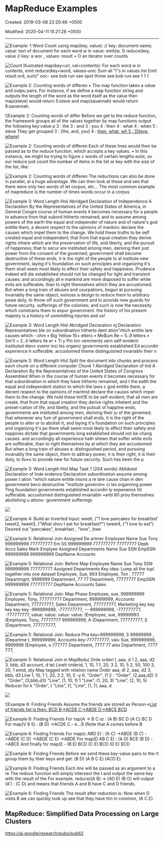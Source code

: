 # MapReduce Examples

Created: 2019-03-08 22:20:46 +0500

Modified: 2020-04-11 15:21:28 +0500

---

![Example: 1 Word Count using map(key, value): // key: document name; value: text of document for each word w in value: emit(w, 1) reduce(key, value // key: a wor , values: result = O an iterator over counts ](../../../media/Technologies-Apache-MapReduce-Examples-image1.png)

![Count Illustrated map(key=url, val=contents): For each word w in contents, emit reduce(key=word, values-unic Sum all "l"s in values list Emit result ord, sum)" ooc- see bob run see spot throw see bob run see 1 1 1 ](../../../media/Technologies-Apache-MapReduce-Examples-image2.png)

![Example 2: Counting words of differen • The map function takes a value and outpu pairs. For instance, if we define a map function string and outputs the length of the word as the word itself as the value then map(steve) would return 5:steve and map(savannah) would return 8:savannah. ](../../../media/Technologies-Apache-MapReduce-Examples-image3.png)

![Example 2: Counting words of differ Before we get to the reduce function, the framework groups all of the values together by map functions output the following key:value p 3 : the 3 : and 3 : you 4 : then 4 : what 4 : when 5 : steve They get grouped 3 : [the, and, you] 4 : [then, what, wh 5 : [Steve, where] ](../../../media/Technologies-Apache-MapReduce-Examples-image4.png)

![Example 2: Counting words of differen Each of these lines would then be passed as to the reduce function, which accepts a key values. • In this instance, we might be trying to figure c words of certain lengths exist, so our reduce just count the number of items in the list ar key with the size of the list, like: ](../../../media/Technologies-Apache-MapReduce-Examples-image5.png)

![Example 2: Counting words of differen The reductions can also be done in parallel, al a huge advantage. We can then look at these and see that there were only two words of let corpus, etc... The most common example of mapreduce is the number of times words occur in a corpus ](../../../media/Technologies-Apache-MapReduce-Examples-image6.png)

![Example 3: Word Length Hisl Abridged Declaration of Independence A Declaration By the Representatives of the United States of America, in General Congre course of human events it becomes necessary for a people to advance from that subord hitherto remained, and to assume among powers of the earth the equal and independer of nature and of nature's god entitle them, a decent respect to the opinions of mankinc declare the causes which impel them to the change. We hold these truths to be self created equal and independent; that from that equal creation they derive rights inhere which are the preservation of life, and liberty, and the pursuit of happiness; that to secur are instituted among men, deriving their just power from the consent of the governed; government shall become destructive of these ends, it is the right of the people to al institute new government, laying it's foundation on such principles and organizing it's them shall seem most likely to effect their safety and happiness. Prudence indeed will die established should not be changed for light and transient causes: and accordingly all e mankind are more disposed to suffer while evils are sufferable, than to right themselves which they are accustomed. But when a long train of abuses and usurpations, begun at pursuing invariably the same object, evinces a design to reduce them to arbitrary powe duty, to throw off such government and to provide new guards for future security. sufferings of the colonies; and such is now the necessity which constrains them to expur government. the history of his present majesty is a history of unremitting injuries and us! ](../../../media/Technologies-Apache-MapReduce-Examples-image7.png)

![Example 3: Word Length Hisl Abridged Declaration oj Declaration Representatives ble on subordination hitherto dent ation"rhich entitle lare causes which - chm • Big Yellow 10+ etters • Me$um Re = 5..9 letters • Sm'll = 2..4 letters Ile er • Ti y Pin ton vemments vern self-evident: instituted diev« ovemr inci les orgamz governments established Ed accordin experience h sufferable. accustomed theme distinguished invariablv their n ](../../../media/Technologies-Apache-MapReduce-Examples-image8.png)

![Example 3: Word Length Hisl Split the document into chunks and process each chunk on a different computer Chunk 1 Abridged Declaration of Ind A Declaration By the Representatives of the United States of Congress Assembled When in the course of human events it becomes necessary for that subordination in which they have hitherto remained, and t the eatth the equal and independent station to which the laws c god entitle them, a decent respect to the opinions of manhnd declare the causes which impel them to the change. We hold these tmt1E to be self-evident; that all men are create. that from that equal creation they derive rights inhetent and the preset-cation of life, and libetty, and the putsuit of happtne ends, govemments are instituted among men, deriving their ju of the govemed; that whenever any fum of government shall ends, it is the right of the people to alter or to abolish it, and laying it's foundation on such principles and organizng it's po them shall seem most likely to effect their safety and happines dictate that governments long established should not be chang causes: and accordingly all experience hath shewn that suffer while evils are sufferable, than to right themselves by al which they are accustomed But when a long train of abuses a: distinguished period, and pursuing invanably the same object, them to aåitrary power, it is their right, it is their duty, to tlu•o to provide new for future security. Such has been the p ](../../../media/Technologies-Apache-MapReduce-Examples-image9.png)

![Example 3: Word Length Hisl Map Task 1 (204 words) Ablidoed Declaration of Inde endence Declaration subordination assume among power t ation "which nature entitle inions a re lare cause chan in den government beco destructive "institute governm• ci les organmng power Ying foundation governments established accordin ly expenence hil sufferable. accustomed distinguished mvariablv •arbi 60 prou themselves abolishing u attons- government suffermgs ](../../../media/Technologies-Apache-MapReduce-Examples-image10.png)

![](../../../media/Technologies-Apache-MapReduce-Examples-image11.png)

![Example 4: Build an Inverted Input: weetl, ("1 love pancakes for breakfast' tweet2, tweet3, ("What shov I eat for breakfast?") tweet4, ("1 love to eat") Desired out "pancakes", breakfast , "love", (twe ](../../../media/Technologies-Apache-MapReduce-Examples-image12.png)

![Example 5: Relational Join Assigned De artmer Employee Name Sue Tony 999999999 777777777 Em SS 999999999 777777777 77777777 Depb Acco Sales Mark Emplyee Assigned Departments Name Sue SSN EmpSSN 999999999 999999999 DepName Accounts ](../../../media/Technologies-Apache-MapReduce-Examples-image13.png)

![Example 5: Relational Join: Before Map Employee Name Sue Tony SSN 999999999 777777777 Assigned Departments Key idea: Lump all the tupl together into one dataset Employee, Sue, 993 Employee, Ton , 77777 Departmgnt, 9999999 Department, 77 77 Department, 77777777 EmpSSN 999999999 777777777 DepName Accounts Sales ](../../../media/Technologies-Apache-MapReduce-Examples-image14.png)

![Example 5: Relational Join: Map Phase Employee, sue, 999999999 Employee, Tony, 777777777 Department, 999999999, Accounts Department, 777777777, Sales Depanment, 777777777, Marketing key key key key key -999999999, -777777777, ---999999999, -777777777, -777777777, value: value: value: value: (Employee, sue, 99999993 (Employee, Tony, 77777777 999999999, A (Department, 777777777, S (Department, 777777777, ](../../../media/Technologies-Apache-MapReduce-Examples-image15.png)

![Example 5: Relational Join: Reduce Pha key=999999999, S 99999999 , (Departme t, 999999999, Accounts key-777777777, valu Sue, 999999999, 9999999 (Employee, o 777777 Department, 7777 77 ales Department, 7777 777, ](../../../media/Technologies-Apache-MapReduce-Examples-image16.png)

![Example 5: Relational Join in MapRedu( Orde orderi I, aaa, d 1 2, aaa, d2 3, bbb, d3 account, d te) Linelt orderid, 1, 10, 1 1, 20, 3 2, 10, 5 2, 50, 100 3, 20, 1 emid, qty Map tagged with relation name Order aaa, dl 2, aaa, d2 3, bbb, d3 Line 1, 10, 1 1, 20, 3 2, 10, 5 -y 6. "Order", (1 2 : "Order", (2,aaa,d2) 3 : "Order", (3,bbb,d3) "Line", (1, 10, 1) 1 "Line", (1, 20, 3) "Line", (2, 10, 5) Reducer for k "Order', ( "Line", (1, "Line", (1, (1, aaa, d ](../../../media/Technologies-Apache-MapReduce-Examples-image17.png)

![](../../../media/Technologies-Apache-MapReduce-Examples-image18.png)

![Example 6: Finding Friends Assume the friends are stored as Person->[List of friends list is then: BCD B->ACDE C->ABDE D->ABCE BCD ](../../../media/Technologies-Apache-MapReduce-Examples-image19.png)

![Example 6: Finding Friends For тар(А -> В С о) : (А В) ВС D (А С) ВС D For map(V 9 5) : (В D) ->ACDE С.- е...Э (Note that А comes before В ](../../../media/Technologies-Apache-MapReduce-Examples-image20.png)

![Example 6: Finding Friends For map(c ABD E) : (A C) ->ABDE (B C) ->ABDE (C D) ->ABDE (C E) ->ABDE For map(D AB C E) : (A D) BCE (B D) ->ABCE And finally for map(E - (B E) BCD (C E) BCD (D E) BCD ](../../../media/Technologies-Apache-MapReduce-Examples-image21.png)

![Example 6: Finding Friends Before we send these key-value pairs to the rt group them by their keys and get: (В D) (А В С Е) (ACD Е) ](../../../media/Technologies-Apache-MapReduce-Examples-image22.png)

![Example 6: Finding Friends Each line will be passed as an argument to a re The reduce function will simply intersect the I and output the same key with the result of the For example, reduce((A B) -> (AO E) (B O) will output (A') : (C D) and means that friends A and B have C and D friends. ](../../../media/Technologies-Apache-MapReduce-Examples-image23.png)

![Example 6: Finding Friends The result after reduction is: Now when D visits B we can quickly look up see that they have thn in common, (A C E). ](../../../media/Technologies-Apache-MapReduce-Examples-image24.png)

## MapReduce: Simplified Data Processing on Large Clusters

<https://ai.google/research/pubs/pub62>
